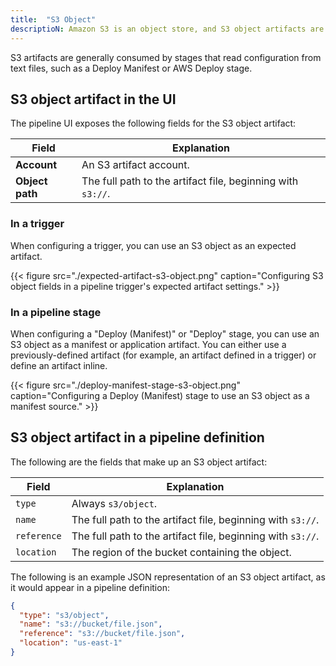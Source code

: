 ```yaml
---
title:  "S3 Object"
descriptioN: Amazon S3 is an object store, and S3 object artifacts are references to objects stored in S3 buckets.
---
```


S3 artifacts are generally consumed by stages that read configuration from text files, such as a
Deploy Manifest or AWS Deploy stage.

## S3 object artifact in the UI

The pipeline UI exposes the following fields for the S3 object artifact:

<table>
  <thead>
    <tr>
      <th>Field</th>
      <th>Explanation</th>
    </tr>
  </thead>
  <tbody>
    <tr>
      <td><strong>Account</strong></td>
      <td>An S3 artifact account.</td>
    </tr>
    <tr>
      <td><strong>Object path</strong></td>
      <td>The full path to the artifact file, beginning with <code>s3://</code>.</td>
    </tr>
  </tbody>
</table>

### In a trigger

When configuring a trigger, you can use an S3 object as an expected artifact.

{{< figure src="./expected-artifact-s3-object.png" caption="Configuring S3 object fields in a pipeline trigger's expected artifact settings." >}}

### In a pipeline stage

When configuring a "Deploy (Manifest)" or "Deploy" stage, you can use an S3
object as a manifest or application artifact. You can either use a
previously-defined artifact (for example, an artifact defined in a trigger) or
define an artifact inline.

{{< figure src="./deploy-manifest-stage-s3-object.png" caption="Configuring a Deploy (Manifest) stage to use an S3 object as a manifest source." >}}

## S3 object artifact in a pipeline definition

The following are the fields that make up an S3 object artifact:

| Field | Explanation |
|-|-----------|
| `type` | Always `s3/object`. |
| `name` | The full path to the artifact file, beginning with `s3://`. |
| `reference` | The full path to the artifact file, beginning with `s3://`. |
| `location` | The region of the bucket containing the object. |

The following is an example JSON representation of an S3 object artifact, as it
would appear in a pipeline definition:

```json
{
  "type": "s3/object",
  "name": "s3://bucket/file.json",
  "reference": "s3://bucket/file.json",
  "location": "us-east-1"
}
```
